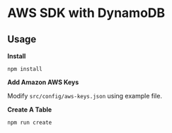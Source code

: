 AWS SDK with DynamoDB
=====================

Usage
-----

**Install**

`npm install`

**Add Amazon AWS Keys**

Modify `src/config/aws-keys.json` using example file.

**Create A Table**

`npm run create`